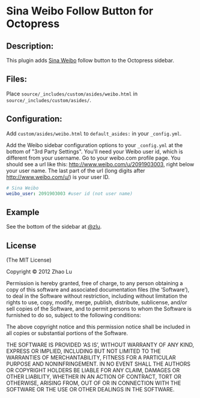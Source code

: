 Sina Weibo Follow Button for Octopress
====

Description:
----
This plugin adds [Sina Weibo](http://weibo.com) follow button to the Octopress sidebar.

Files:
----

Place `source/_includes/custom/asides/weibo.html` in `source/_includes/custom/asides/`.

Configuration:
----

Add `custom/asides/weibo.html` to `default_asides:` in your `_config.yml`.

Add the Weibo sidebar configuration options to your `_config.yml` at the bottom of "3rd Party
Settings". You'll need your Weibo user id, which is different from your username. Go to your weibo.com
profile page.  You should see a url like this: http://www.weibo.com/u/2091903003, right below your user name.
The last part of the url (long digits after http://www.weibo.com/u/) is your user ID.

```yaml
# Sina Weibo
weibo_user: 2091903003 #user id (not user name)
```

Example
----

See the bottom of the sidebar at [@zlu](http://www.zlu.me).

License
----

(The MIT License)

Copyright © 2012 Zhao Lu

Permission is hereby granted, free of charge, to any person obtaining a copy of this software and associated documentation files (the ‘Software’), to deal in the Software without restriction, including without limitation the rights to use, copy, modify, merge, publish, distribute, sublicense, and/or sell copies of the Software, and to permit persons to whom the Software is furnished to do so, subject to the following conditions:

The above copyright notice and this permission notice shall be included in all copies or substantial portions of the Software.

THE SOFTWARE IS PROVIDED ‘AS IS’, WITHOUT WARRANTY OF ANY KIND, EXPRESS OR IMPLIED, INCLUDING BUT NOT LIMITED TO THE WARRANTIES OF MERCHANTABILITY, FITNESS FOR A PARTICULAR PURPOSE AND NONINFRINGEMENT. IN NO EVENT SHALL THE AUTHORS OR COPYRIGHT HOLDERS BE LIABLE FOR ANY CLAIM, DAMAGES OR OTHER LIABILITY, WHETHER IN AN ACTION OF CONTRACT, TORT OR OTHERWISE, ARISING FROM, OUT OF OR IN CONNECTION WITH THE SOFTWARE OR THE USE OR OTHER DEALINGS IN THE SOFTWARE.